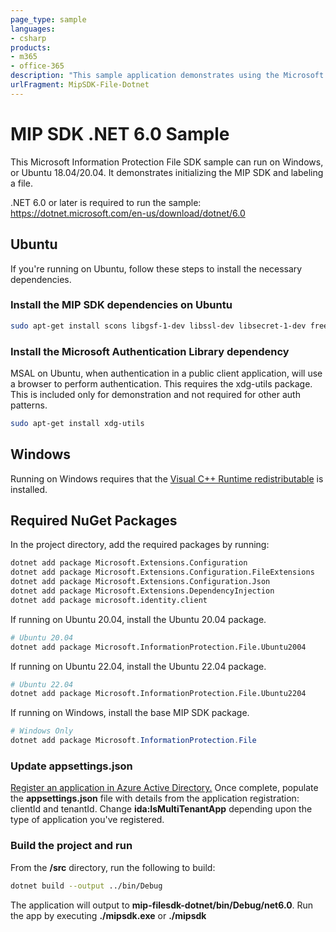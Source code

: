```yaml
---
page_type: sample
languages:
- csharp
products:
- m365
- office-365
description: "This sample application demonstrates using the Microsoft Information Protection SDK .NET wrapper to label and read a label from a file."
urlFragment: MipSDK-File-Dotnet
---
```


# MIP SDK .NET 6.0 Sample

This Microsoft Information Protection File SDK sample can run on Windows, or Ubuntu 18.04/20.04. It demonstrates initializing the MIP SDK and labeling a file. 

.NET 6.0 or later is required to run the sample: https://dotnet.microsoft.com/en-us/download/dotnet/6.0

## Ubuntu

If you're running on Ubuntu, follow these steps to install the necessary dependencies. 

### Install the MIP SDK dependencies on Ubuntu

```bash
sudo apt-get install scons libgsf-1-dev libssl-dev libsecret-1-dev freeglut3-dev libcpprest-dev libcurl3-dev uuid-dev
```

### Install the Microsoft Authentication Library dependency

MSAL on Ubuntu, when authentication in a public client application, will use a browser to perform authentication. This requires the xdg-utils package. This is included only for demonstration and not required for other auth patterns.

```bash
sudo apt-get install xdg-utils
```

## Windows

Running on Windows requires that the [Visual C++ Runtime redistributable](https://visualstudio.microsoft.com/downloads/#microsoft-visual-c-redistributable-for-visual-studio-2019) is installed.

## Required NuGet Packages

In the project directory, add the required packages by running:

```bash
dotnet add package Microsoft.Extensions.Configuration
dotnet add package Microsoft.Extensions.Configuration.FileExtensions
dotnet add package Microsoft.Extensions.Configuration.Json
dotnet add package Microsoft.Extensions.DependencyInjection
dotnet add package microsoft.identity.client
```

If running on Ubuntu 20.04, install the Ubuntu 20.04 package.

```bash
# Ubuntu 20.04
dotnet add package Microsoft.InformationProtection.File.Ubuntu2004
```

If running on Ubuntu 22.04, install the Ubuntu 22.04 package.

```bash
# Ubuntu 22.04
dotnet add package Microsoft.InformationProtection.File.Ubuntu2204
```

If running on Windows, install the base MIP SDK package.

```powershell
# Windows Only
dotnet add package Microsoft.InformationProtection.File
```

### Update appsettings.json

[Register an application in Azure Active Directory.](https://docs.microsoft.com/information-protection/develop/setup-configure-mip#register-a-client-application-with-azure-active-directory) Once complete, populate the **appsettings.json** file with details from the application registration: clientId and tenantId. Change **ida:IsMultiTenantApp** depending upon the type of application you've registered.

### Build the project and run

From the **/src** directory, run the following to build:

```bash
dotnet build --output ../bin/Debug
```

The application will output to **mip-filesdk-dotnet/bin/Debug/net6.0**. Run the app by executing **./mipsdk.exe** or **./mipsdk**
